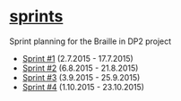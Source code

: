 # [sprints][]
Sprint planning for the Braille in DP2 project

- [Sprint #1](https://huboard.com/snaekobbi/sprints#/?milestone=[%22sprint%231%22]) (2.7.2015 - 17.7.2015)
- [Sprint #2](https://huboard.com/snaekobbi/sprints#/?milestone=[%22sprint%232%22]) (6.8.2015 - 21.8.2015)
- [Sprint #3](https://huboard.com/snaekobbi/sprints#/?milestone=[%22sprint%233%22]) (3.9.2015 - 25.9.2015)
- [Sprint #4](https://huboard.com/snaekobbi/sprints#/?milestone=[%22sprint%234%22]) (1.10.2015 - 23.10.2015)

[sprints]: https://github.com/snaekobbi/sprints
